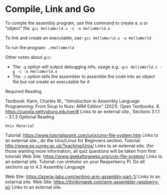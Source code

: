 # Compile, Link and Go

To comple the assembly program, use this command to create a .o or "object" file:
`gcc HelloWorld.s -c -o HelloWorld.o`

To link and create an executable, use:
`gcc HelloWorld.o -o HelloWorld`

To run the program:
`./HelloWorld`

Other notes about `gcc`:
- The `-g` option will output debugging info, usage e.g.: `gcc HelloWorld.s -g -c -o HelloWorld.o`
- The `-c` option tells the assembler to assemble the code into an object file but not create an executable for it

Required Reading

Textbook: Kann, Charles W., "Introduction to Assembly Language Programming: From Soup to Nuts: ARM Edition" (2021). Open Textbooks. 8.
https://cupola.gettysburg.edu/oer/8 Links to an external site., Sections 3.1.1 – 3.1.3
Optional Reading

    Unix Material

Tutorial: https://www.tutorialspoint.com/unix/unix-file-system.htm Links to an external site., do the Unix/Linux for Beginners section.
Tutorial: http://www.ee.surrey.ac.uk/Teaching/Unix/ Links to an external site. (for those wanting more information, all quiz questions will be taken from first tutorial)
Web Site: https://www.geeksforgeeks.org/unix-file-system/ Links to an external site.
Tutorial: run vimtutor on your Rasperberry Pi. Do all sections up to 4.3
    Assembly Language

Web Site: https://azeria-labs.com/writing-arm-assembly-part-1/ Links to an external site.
Web Site: https://thinkingeek.com/arm-assembler-raspberry-pi/ Links to an external site.

